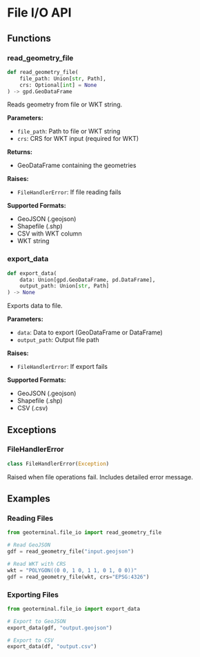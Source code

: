 # File I/O API

## Functions

### read_geometry_file

```python
def read_geometry_file(
    file_path: Union[str, Path],
    crs: Optional[int] = None
) -> gpd.GeoDataFrame
```

Reads geometry from file or WKT string.

**Parameters:**
- `file_path`: Path to file or WKT string
- `crs`: CRS for WKT input (required for WKT)

**Returns:**
- GeoDataFrame containing the geometries

**Raises:**
- `FileHandlerError`: If file reading fails

**Supported Formats:**
- GeoJSON (.geojson)
- Shapefile (.shp)
- CSV with WKT column
- WKT string

### export_data

```python
def export_data(
    data: Union[gpd.GeoDataFrame, pd.DataFrame],
    output_path: Union[str, Path]
) -> None
```

Exports data to file.

**Parameters:**
- `data`: Data to export (GeoDataFrame or DataFrame)
- `output_path`: Output file path

**Raises:**
- `FileHandlerError`: If export fails

**Supported Formats:**
- GeoJSON (.geojson)
- Shapefile (.shp)
- CSV (.csv)

## Exceptions

### FileHandlerError

```python
class FileHandlerError(Exception)
```

Raised when file operations fail. Includes detailed error message.

## Examples

### Reading Files

```python
from geoterminal.file_io import read_geometry_file

# Read GeoJSON
gdf = read_geometry_file("input.geojson")

# Read WKT with CRS
wkt = "POLYGON((0 0, 1 0, 1 1, 0 1, 0 0))"
gdf = read_geometry_file(wkt, crs="EPSG:4326")
```

### Exporting Files

```python
from geoterminal.file_io import export_data

# Export to GeoJSON
export_data(gdf, "output.geojson")

# Export to CSV
export_data(df, "output.csv")
```
